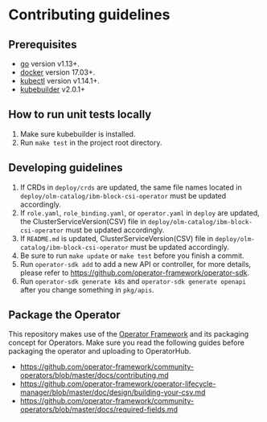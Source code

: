 # Contributing guidelines

## Prerequisites
- [go](https://golang.org/dl/) version v1.13+.
- [docker](https://docs.docker.com/install/) version 17.03+.
- [kubectl](https://kubernetes.io/docs/tasks/tools/install-kubectl/) version v1.14.1+.
- [kubebuilder](https://book.kubebuilder.io/quick-start.html#installation) v2.0.1+

## How to run unit tests locally
1. Make sure kubebuilder is installed.
2. Run `make test` in the project root directory.

## Developing guidelines
1. If CRDs in `deploy/crds` are updated, the same file names located in `deploy/olm-catalog/ibm-block-csi-operator` must be updated accordingly.
2. If `role.yaml`, `role_binding.yaml`, or `operator.yaml` in `deploy` are updated, the ClusterServiceVersion(CSV) file in `deploy/olm-catalog/ibm-block-csi-operator` must be updated accordingly.
3. If `README.md` is updated, ClusterServiceVersion(CSV) file in `deploy/olm-catalog/ibm-block-csi-operator` must be updated accordingly.
4. Be sure to run `make update` or `make test` before you finish a commit.
5. Run `operator-sdk add` to add a new API or controller, for more details, please refer to https://github.com/operator-framework/operator-sdk.
6. Run `operator-sdk generate k8s` and `operator-sdk generate openapi` after you change something in `pkg/apis`.

## Package the Operator
This repository makes use of the [Operator Framework](https://github.com/operator-framework) and its packaging concept for Operators. Make sure you read the following guides before packaging the operator and uploading to OperatorHub.
- https://github.com/operator-framework/community-operators/blob/master/docs/contributing.md
- https://github.com/operator-framework/operator-lifecycle-manager/blob/master/doc/design/building-your-csv.md
- https://github.com/operator-framework/community-operators/blob/master/docs/required-fields.md
